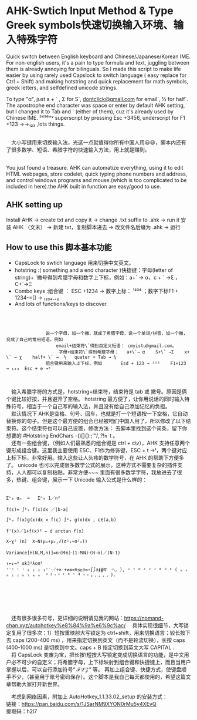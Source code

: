 # AHK-Swtich Input Method & Type Greek symbols快速切换输入环境、输入特殊字符
Quick switch between English keyboard and Chinese/Japanese/Korean IME. For non-english users, it's a pain to type formula and text, juggling between them is already annoying for bilinguals. So I made this script to make life easier by using rarely used Capslock to switch language ( easy replace for Ctrl + Shift) and making hotstring and quick replacement for math symbols, greek letters, and selfdefined unicode strings. 


To type "α", just a + \` , Σ for S\`, dontclick@gmail.com for email\`,  ½ for half\`. The apostrophe end character was space or enter by default AHK setting, but I changed it to Tab and \` (either of them), cuz it's already used by Chinese IME.  ³⁴⁵⁶ʳᵗʸ superscript by pressing Esc +3456, underscript for F1 +123 →→₁₂₃ ,lots things.<br><br>

&emsp;大小写键用来切换输入法，光这一点就值得你所有中国人用😃😃，脚本内还有了很多数学、短语、希腊字符的快速输入方法，用上就是赚到。<br>

<br>You just found a treasure. AHK can automatize everything, using it to edit HTML webpages, store codelet, quick typing phone numbers and address, and control windows programs and mouse.(which is too complicated to be included in here).the AHK built in function are easy/good to use. <br>
## AHK setting up
Install AHK → create txt and copy it → change .txt suffix to .ahk → run it
安装 AHK （文末） → 新建 txt，复制脚本进去 → 改文件名后缀为 .ahk → 运行

## How to use this 脚本基本功能
* CapsLock to swtich language 用来切换中文英文。 <br>
* hotstring :( something and a end character )快捷键：字母(letter of string)+ \`撇号得到希腊字母和数字上下标，例如：a+\` → α，c + \` →ξ  ，C+\`→Ξ   <br>
* Combo keys :组合键 ： ESC +1234  → 数字上标：  ¹²³⁴ ；数字下标F1 + 1234-=[]  →    ₁₂₃₄₋₌₍₎  <br>
* And lots of functions/keys to discover. 

<br><br>

                   说一个字母，加一个撇，就成了希腊字母，说一个单词/拼音，加一个撇，变成了自己的常用短语，例如 
                       email+结束符\`得到自定义短语： cmyistu@gmail.com。 
                        字母+结束符\`得到希腊字母：   a+\`→ α    S+\` →Σ    x+ \` → χ    half+ \` →  ½   quater + Tab → ¼
                   组合键用来输入上下标，例如       Esd + 123 → ¹²³    F1+123 → ₁₂₃  Esc + e →ᵉ   

<br>

&emsp;输入希腊字符的方式是，hotstring+结束符，结束符是 tab 或 撇号。原因是俩个键比较好按，并且避开了空格。 hotstring 最方便了，让你用说话的同时输入特殊符号，相当于一个自己写的输入法，并且没有给自己添加记忆的负担。<br>
&emsp;默认情况下 AHK是空格、句号、回车，也就是打一个短语按一下空格，它自动替换你的句子。但是这个最方便的组合已经被咱们中国人用了，所以修改了以下结束符。这个结束符也可以自己设置，修改方法： 去脚本里找到这个词条，留下你想要的 #Hotstring EndChars -()[]{}:;'"/\,.?!`n `t  。<br>
&emsp;还有一些组合键，（例如人们最熟悉的组合键是 ctrl + c\v），AHK 支持任意两个键形成组合键。这里我主要使用 ESC、F1作为修饰键，ESC + t →ᵗ，两个键对应上标下标，非常好用。输入这些让人头疼的数学符号，在 AHK 的帮助下方便多了。 unicode 也可以完成很多数学公式的展示，这种方式不需要复杂的插件支持，人人都可以复制粘贴，非常方便~~~ 里面有很多数学字符，我放进去了很多，热键、组合键，展示一下 Unicode 输入公式是什么样的：
<br><br>

    Σⁿ₀ αₙ  =   Σⁿ₀ 1／n²  

    f(ε)= ∫ᵇₐ f(x)dx ／|b-a|

    ∫ᵇₐ f(x)g(x)dx = f(ε) ∫ᵇₐ g(x)dx , ε∈(a,b)

    f'(x)／1+f(x)² ← d arctan f(x)

    X~χ² (n)  X∼N(μ₁+μ₂,√(σ²₁+σ²₂))

    Variance[H(N,M,n)]=nᐧ(M⁄n)ᐧ(1-M⁄N)ᐧ(N-n)／(N-1)

    ↑←↓→⁰ αk3¹λοπ⁹   
    ⁺⁻⁼ ⁽ ⁾ ₀ ₁ ₂ ₃⁺⁻ᐧ／÷×-+≠≡≈≝≤≥∂∞∘∫∫∂∮∯∇  ◠◡ ), ᵘ ᵛ ʷ ˣ ʸ ᶻ ᴮ ᴰ ᴱ ( ₐ ₑ ₕ ᵢ ⱼ ₖ ₗ ₘ ₙ  ᵅ ᵝ ᵞ ᵟ ᵋ ᶿ ᶥ ᶲ ᵠ ᵡ ᵦ ᵧ ᵨ ᵩ ᵪ ).

<br><br><br><br><br>
&emsp;还有很多很多符号，更详细的说明请见我的网站：https://nomand-chan.xyz/autohotkey%e8%84%9a%e6%9c%ac/
&emsp;具体实现很细节，大写锁定复用了很多次：1）短按重映射大写锁定为 ctrl+shift，用来切换语言；较长按下去 caps (200-400 ms) ，用来指定切换到英文（而不是轮流切换），长按 caps  (400-1000 ms) 是切换到中文。caps + B 指定切换到英文大写 CAPITAL . <br>
&emsp;将 CapsLock 变废为宝，把长按\短按大写锁定变成切换语言的功能，是中文用户必不可少的自定义；将希腊字母，上下标映射到组合键和快捷键上，而且当用户掌握以后，可以自行添加符号“ ℱℒ𝒵” 等。 再加上组合键、快捷方式，使键盘顺手不少，（甚至用于账号密码保存）。这个脚本是我自己每天都使用的，希望这篇文章帮助大家打开新世界。<br>

&emsp;考虑到网络因素，附加上 AutoHotkey_1.1.33.02_setup 的安装方式：<br>
链接：https://pan.baidu.com/s/1JSarNM9XYON0rMu5y4XEvQ  <br>
提取码：h2l7  <br>
 
